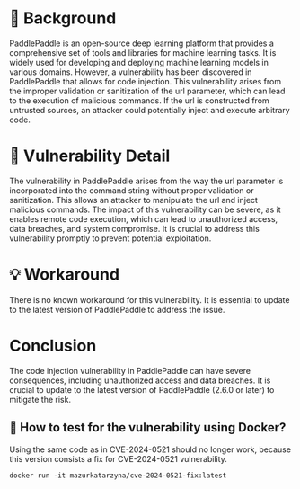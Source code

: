 # :mag_right: Background
PaddlePaddle is an open-source deep learning platform that provides a comprehensive set of tools and libraries for machine learning tasks. It is widely used for developing and deploying machine learning models in various domains. However, a vulnerability has been discovered in PaddlePaddle that allows for code injection. This vulnerability arises from the improper validation or sanitization of the url parameter, which can lead to the execution of malicious commands. If the url is constructed from untrusted sources, an attacker could potentially inject and execute arbitrary code.

# :bug: Vulnerability Detail
The vulnerability in PaddlePaddle arises from the way the url parameter is incorporated into the command string without proper validation or sanitization. This allows an attacker to manipulate the url and inject malicious commands. The impact of this vulnerability can be severe, as it enables remote code execution, which can lead to unauthorized access, data breaches, and system compromise. It is crucial to address this vulnerability promptly to prevent potential exploitation.

# :bulb: Workaround
There is no known workaround for this vulnerability. It is essential to update to the latest version of PaddlePaddle to address the issue.

# Conclusion
The code injection vulnerability in PaddlePaddle can have severe consequences, including unauthorized access and data breaches. It is crucial to update to the latest version of PaddlePaddle (2.6.0 or later) to mitigate the risk.

## :whale: How to test for the vulnerability using Docker?

Using the same code as in CVE-2024-0521 should no longer work, because this version consists a fix for CVE-2024-0521 vulnerability.

```
docker run -it mazurkatarzyna/cve-2024-0521-fix:latest
```
